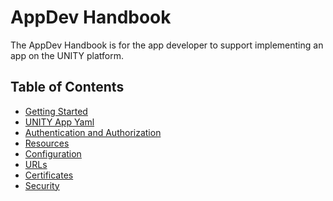 <!-- DOCTOC SKIP -->

# AppDev Handbook

The AppDev Handbook is for the app developer to support implementing an app on the UNITY platform.

## Table of Contents

* [Getting Started](getting-started.md)
* [UNITY App Yaml](unity-app-yaml.md)
* [Authentication and Authorization](authentication-and-authorization.md)
* [Resources](resources.md)
* [Configuration](configuration.md)
* [URLs](urls.md)
* [Certificates](certificates.md)
* [Security](security.md)
